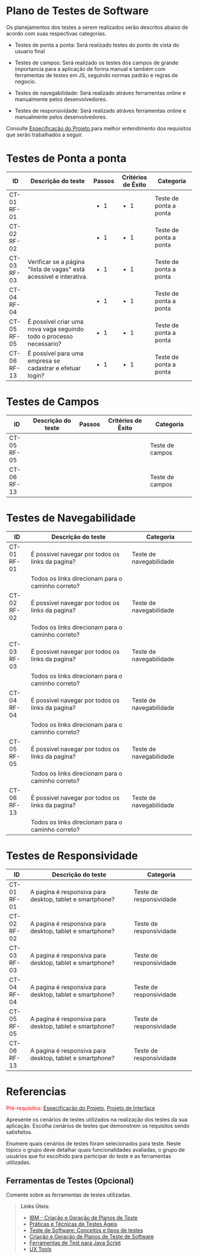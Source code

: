 # Plano de Testes de Software

Os planejamentos dos testes a serem realizados serão descritos abaixo de acordo com suas respectivas categorias.

- Testes de ponta a ponta: Será realizado testes do ponto de vista do usuario final

- Testes de campos: Será realizado os testes dos campos de grande importancia para a aplicação de forma manual e também com ferramentas de testes em JS, seguindo normas padrão e regras de negocio.

- Testes de navegabilidade: Será realizado atráves ferramentas online e manualmente pelos desenvolvedores.

- Testes de responsividade: Será realizado atráves ferramentas online e manualmente pelos desenvolvedores.

Consulte <span style="color:red"><a href="02-Especificação do Projeto.md"> Especificação do Projeto </a></span> para melhor entendimento dos requisitos que serão trabalhados a seguir.

# Testes de Ponta a ponta
|ID    | Descrição do teste  | Passos | Critérios de Êxito | Categoria     |
|------|---------------------|--------|--------------------|--------------|
|CT-01 <br> RF-01|                   |<ul><li>1</li></ul> | <ul><li>1</li></ul>  | Teste de ponta a ponta | 
|CT-02 <br> RF-02| |<ul><li>1</li></ul> | <ul><li>1</li></ul>  | Teste de ponta a ponta | 
|CT-03 <br> RF-03| Verificar se a página "lista de vagas" está acessível e interativa. |<ul><li>1</li></ul> | <ul><li>1</li></ul>  | Teste de ponta a ponta | 
|CT-04 <br> RF-04| |<ul><li>1</li></ul> | <ul><li>1</li></ul>  | Teste de ponta a ponta | 
|CT-05 <br> RF-05|É possível criar uma nova vaga seguindo todo o processo necessario? |<ul><li>1</li></ul> | <ul><li>1</li></ul>  | Teste de ponta a ponta | 
|CT-06 <br> RF-13|É possível para uma empresa se cadastrar e efetuar login? |<ul><li>1</li></ul> | <ul><li>1</li></ul>  | Teste de ponta a ponta | 

# Testes de Campos
ID    | Descrição do teste  | Passos | Critérios de Êxito   | Categoria |
|------|--------------------|--------|----------------------|-----------|
|CT-05 <br> RF-05| | | | Teste de campos | 
|CT-06 <br> RF-13| | | | Teste de campos | 

# Testes de Navegabilidade
|ID    | Descrição do teste  | Categoria |
|------|-----------------------------------------|----|
|CT-01 <br> RF-01| É possivel navegar por todos os links da pagina? | Teste de navegabilidade | 
|| Todos os links direcionam para o caminho correto?  || 
|CT-02 <br> RF-02| É possivel navegar por todos os links da pagina? | Teste de navegabilidade | 
|| Todos os links direcionam para o caminho correto?  |  | 
|CT-03 <br> RF-03| É possivel navegar por todos os links da pagina? | Teste de navegabilidade | 
|| Todos os links direcionam para o caminho correto?  |  | 
|CT-04 <br> RF-04| É possivel navegar por todos os links da pagina? | Teste de navegabilidade | 
|| Todos os links direcionam para o caminho correto?  | | 
|CT-05 <br> RF-05| É possivel navegar por todos os links da pagina? | Teste de navegabilidade | 
|| Todos os links direcionam para o caminho correto?  |  | 
|CT-06 <br> RF-13| É possivel navegar por todos os links da pagina? | Teste de navegabilidade | 
|| Todos os links direcionam para o caminho correto?  |  | 


# Testes de Responsividade
|ID    | Descrição do teste  | Categoria |
|------|-----------------------------------------|----|
|CT-01 <br> RF-01| A pagina é responsiva para desktop, tablet e smartphone? | Teste de responsividade | 
|CT-02 <br> RF-02| A pagina é responsiva para desktop, tablet e smartphone? | Teste de responsividade | 
|CT-03 <br> RF-03| A pagina é responsiva para desktop, tablet e smartphone? | Teste de responsividade | 
|CT-04 <br> RF-04| A pagina é responsiva para desktop, tablet e smartphone? | Teste de responsividade | 
|CT-05 <br> RF-05| A pagina é responsiva para desktop, tablet e smartphone? | Teste de responsividade | 
|CT-06 <br> RF-13| A pagina é responsiva para desktop, tablet e smartphone? | Teste de responsividade | 


# Referencias

<span style="color:red">Pré-requisitos: <a href="2-Especificação do Projeto.md"> Especificação do Projeto</a></span>, <a href="3-Projeto de Interface.md"> Projeto de Interface</a>

Apresente os cenários de testes utilizados na realização dos testes da sua aplicação. Escolha cenários de testes que demonstrem os requisitos sendo satisfeitos.

Enumere quais cenários de testes foram selecionados para teste. Neste tópico o grupo deve detalhar quais funcionalidades avaliadas, o grupo de usuários que foi escolhido para participar do teste e as ferramentas utilizadas.
 
## Ferramentas de Testes (Opcional)

Comente sobre as ferramentas de testes utilizadas.
 
> **Links Úteis**:
> - [IBM - Criação e Geração de Planos de Teste](https://www.ibm.com/developerworks/br/local/rational/criacao_geracao_planos_testes_software/index.html)
> - [Práticas e Técnicas de Testes Ágeis](http://assiste.serpro.gov.br/serproagil/Apresenta/slides.pdf)
> -  [Teste de Software: Conceitos e tipos de testes](https://blog.onedaytesting.com.br/teste-de-software/)
> - [Criação e Geração de Planos de Teste de Software](https://www.ibm.com/developerworks/br/local/rational/criacao_geracao_planos_testes_software/index.html)
> - [Ferramentas de Test para Java Script](https://geekflare.com/javascript-unit-testing/)
> - [UX Tools](https://uxdesign.cc/ux-user-research-and-user-testing-tools-2d339d379dc7)

